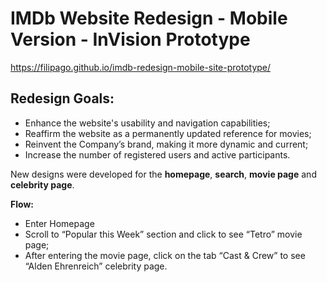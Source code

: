 # IMDb Website Redesign - Mobile Version - InVision Prototype

https://filipago.github.io/imdb-redesign-mobile-site-prototype/

## Redesign Goals:

* Enhance the website's usability and navigation capabilities;
* Reaffirm the website as a permanently updated reference for movies;
* Reinvent the Company’s brand, making it more dynamic and current;
* Increase the number of registered users and active participants.

New designs were developed for the **homepage**, **search**, **movie page** and **celebrity page**.

**Flow:**

* Enter Homepage
* Scroll to “Popular this Week” section and click to see “Tetro” movie page;
* After entering the movie page, click on the tab “Cast & Crew” to see “Alden Ehrenreich” celebrity page.
